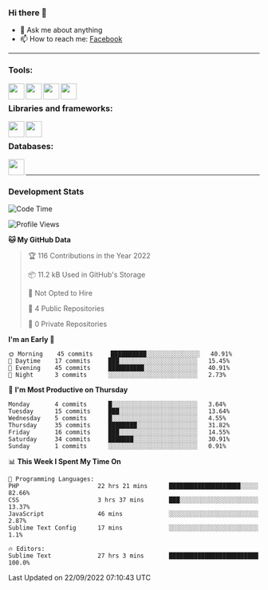 ### Hi there 👋

<!-- - 🔭 I’m currently working on [huyviet] -->
- 💬 Ask me about anything
- 📫 How to reach me: [Facebook]
<!-- - ⚡ Fun fact: abc -->

---

### Tools:
<img align='left' height="32" width="32" src="https://cdn.jsdelivr.net/npm/simple-icons@4.8.0/icons/phpstorm.svg" />
<img align='left' height="32" width="32" src="https://cdn.jsdelivr.net/npm/simple-icons@4.8.0/icons/sublimetext.svg" />
<img align='left' height="32" width="32" src="https://cdn.jsdelivr.net/npm/simple-icons@4.8.0/icons/laragon.svg" />
<img align='left' height="32" width="32" src="https://cdn.jsdelivr.net/npm/simple-icons@4.8.0/icons/xampp.svg" />
<br>

### Libraries and frameworks:
<img align='left' height="32" width="32" src="https://cdn.jsdelivr.net/npm/simple-icons@4.8.0/icons/laravel.svg" />
<img align='left' height="32" width="32" src="https://cdn.jsdelivr.net/npm/simple-icons@4.8.0/icons/jquery.svg" />
<br>

### Databases:
<img align='left' height="32" width="32" src="https://cdn.jsdelivr.net/npm/simple-icons@4.8.0/icons/mysql.svg" />
<br>

---
### Development Stats
<!--START_SECTION:waka-->
![Code Time](http://img.shields.io/badge/Code%20Time-113%20hrs%201%20min-blue)

![Profile Views](http://img.shields.io/badge/Profile%20Views-4-blue)

**🐱 My GitHub Data** 

> 🏆 116 Contributions in the Year 2022
 > 
> 📦 11.2 kB Used in GitHub's Storage 
 > 
> 🚫 Not Opted to Hire
 > 
> 📜 4 Public Repositories 
 > 
> 🔑 0 Private Repositories  
 > 
**I'm an Early 🐤** 

```text
🌞 Morning    45 commits     ██████████░░░░░░░░░░░░░░░   40.91% 
🌆 Daytime    17 commits     ███░░░░░░░░░░░░░░░░░░░░░░   15.45% 
🌃 Evening    45 commits     ██████████░░░░░░░░░░░░░░░   40.91% 
🌙 Night      3 commits      ░░░░░░░░░░░░░░░░░░░░░░░░░   2.73%

```
📅 **I'm Most Productive on Thursday** 

```text
Monday       4 commits      █░░░░░░░░░░░░░░░░░░░░░░░░   3.64% 
Tuesday      15 commits     ███░░░░░░░░░░░░░░░░░░░░░░   13.64% 
Wednesday    5 commits      █░░░░░░░░░░░░░░░░░░░░░░░░   4.55% 
Thursday     35 commits     ████████░░░░░░░░░░░░░░░░░   31.82% 
Friday       16 commits     ███░░░░░░░░░░░░░░░░░░░░░░   14.55% 
Saturday     34 commits     ███████░░░░░░░░░░░░░░░░░░   30.91% 
Sunday       1 commits      ░░░░░░░░░░░░░░░░░░░░░░░░░   0.91%

```


📊 **This Week I Spent My Time On** 

```text
💬 Programming Languages: 
PHP                      22 hrs 21 mins      ████████████████████░░░░░   82.66% 
CSS                      3 hrs 37 mins       ███░░░░░░░░░░░░░░░░░░░░░░   13.37% 
JavaScript               46 mins             ░░░░░░░░░░░░░░░░░░░░░░░░░   2.87% 
Sublime Text Config      17 mins             ░░░░░░░░░░░░░░░░░░░░░░░░░   1.1%

🔥 Editors: 
Sublime Text             27 hrs 3 mins       █████████████████████████   100.0%

```


 Last Updated on 22/09/2022 07:10:43 UTC
<!--END_SECTION:waka-->

[huyviet]: https://huyviet.vn/
[Facebook]: https://www.facebook.com/profile.php?id=100075294702642
